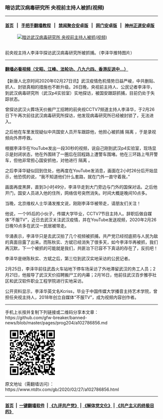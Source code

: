 ### 暗访武汉病毒研究所 央视前主持人被抓(视频)
------------------------

#### [首页](https://github.com/gfw-breaker/banned-news/blob/master/README.md) &nbsp;&nbsp;|&nbsp;&nbsp; [手把手翻墙教程](https://github.com/gfw-breaker/guides/wiki) &nbsp;&nbsp;|&nbsp;&nbsp; [禁闻聚合安卓版](https://github.com/gfw-breaker/bn-android) &nbsp;&nbsp;|&nbsp;&nbsp; [网门安卓版](https://github.com/oGate2/oGate) &nbsp;&nbsp;|&nbsp;&nbsp; [神州正道安卓版](https://github.com/SzzdOgate/update) 



<div><div class="featured_image">
 <a href="https://i.ntdtv.com/assets/uploads/2020/02/ERvCnLJUUAEpBzx.jpg" target="_blank">
  <figure>
   <img alt="暗访武汉病毒研究所 央视前主持人被抓(视频)" src="https://i.ntdtv.com/assets/uploads/2020/02/ERvCnLJUUAEpBzx-800x450.jpg"/>
  </figure><br/>
 </a>
 <span class="caption">
  前央视主持人李泽华探访武汉病毒研究所被抓捕。（李泽华推特图片）
 </span>
</div>
</div><hr/>

#### [翻墙必看视频（文昭、江峰、法轮功、八九六四、香港反送中...）](https://github.com/gfw-breaker/banned-news/blob/master/pages/link3.md)

<div><div class="post_content" itemprop="articleBody">
 <p>
  【新唐人北京时间2020年02月27日讯】武汉疫情危机情势日益严峻，中共删贴、抓人、封锁真相的措施也不断升级。26日晚，央视前主持人、公民记者李泽华，到武汉病毒研究所（武汉p4实验室）实地探访，被国安跟踪抓捕，目前仍处于失踪状态。
 </p>
 <p>
  曾探访武汉火葬场天价搬尸工招聘的前央视CCTV7频道主持人李泽华，于2月26日下午再次前往武汉病毒研究所探访，他发现病毒研究所已经被封锁了，无法进入。
 </p>
 <p>
  之后他在车里发现疑似中共国安人员开车跟踪他，他担心被抓捕
  <ok href="https://www.ntdtv.com/gb/隔离.htm">
   隔离
  </ok>
  ，于是录视频向外界呼救。
 </p>
 <p>
  根据李泽华在YouTube发出一段30秒的视频，说自己刚到武汉p4实验室，现场显示是封闭状态，他在外围转了一圈后在回程路上遭警车围堵。他在三环路上甩开警车，但他非常担心国安抓他，对他进行
  <ok href="https://www.ntdtv.com/gb/隔离.htm">
   隔离
  </ok>
  。
 </p>
 <div class="video_fit_container">
 </div>
 <p>
  之后李泽华疑似回到住处，他再度在YouTube发消息，画面在2小时26分后开始显示，他恐慌的说，“我不知道他们什么套路，就在门外一直守着我，”
 </p>
 <p>
  画面再度黑屏，直到3小时49分，李泽华走到大门旁边与门外的国保对话。之后他开门，国安人员进入他的住所，网络信号突然消失。时间大概是晚间10点多。
 </p>
 <div class="video_fit_container">
 </div>
 <p>
  当晚，北京维权人士华涌发推文说，刚刚李泽华被带走，请朋友们关注！
 </p>
 <p>
  他说，一个95后的小伙子，传媒大学毕业，CCTV7节目主持人。辞职后做自媒体“不服TV”，近日去武汉关注武汉疫情，并在YouTube发送视频，2020年2月26日晚10点多在武汉一民居被带走。
 </p>
 <p>
  华涌表示，李泽华只是去武汉拍了几个视频被抓捕，共产党已经彻底把与人民为敌的真面目露了出来。而陈秋实、方斌已经消失了很多天，如今李泽华再被抓，我们再沉默，下一个被抓的可能就是我们，共匪治下已容不下真话的存在了，反抗吧！
 </p>
 <p>
  李泽华是继陈秋实、方斌之后，第三位到武汉实地采访的公民记者。
 </p>
 <p>
  2月25日，李泽华前往武昌火车站地下停车场采访了外地滞留武汉的务工人员；2月21日，他报导了武汉天价招聘搬尸工的内幕；2月16日，他前往武汉百步雅亭社区和武汉软件职业工程学院进行实地采访。
 </p>
 <div class="video_fit_container">
 </div>
 <div class="video_fit_container">
 </div>
 <p>
  公开资料显示，李泽华英文名Kcriss，毕业于中国传媒大学播音主持艺术学院，曾担任央视主持人，2018年创立自媒体“不服TV”，成为视频内容创作者。
 </p>
</div></div>
<hr/>
手机上长按并复制下列链接或二维码分享本文章：<br/>
https://github.com/gfw-breaker/banned-news/blob/master/pages/prog204/a102786856.md <br/>
<a href='https://github.com/gfw-breaker/banned-news/blob/master/pages/prog204/a102786856.md'><img src='https://github.com/gfw-breaker/banned-news/blob/master/pages/prog204/a102786856.md.png'/></a> <br/>
原文地址（需翻墙访问）：https://www.ntdtv.com/gb/2020/02/27/a102786856.html


------------------------
#### [首页](https://github.com/gfw-breaker/banned-news/blob/master/README.md) &nbsp;|&nbsp; [一键翻墙软件](https://github.com/gfw-breaker/nogfw/blob/master/README.md) &nbsp;| [《九评共产党》](https://github.com/gfw-breaker/9ping.md/blob/master/README.md#九评之一评共产党是什么) | [《解体党文化》](https://github.com/gfw-breaker/jtdwh.md/blob/master/README.md) | [《共产主义的终极目的》](https://github.com/gfw-breaker/gczydzjmd.md/blob/master/README.md)


<img src='http://gfw-breaker.win/banned-news/pages/prog204/a102786856.md' width='0px' height='0px'/>